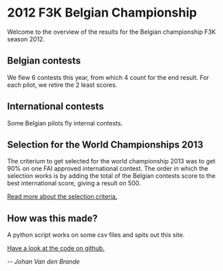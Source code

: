 # 2012 F3K Belgian Championship

Welcome to the overview of the results for the Belgian championship F3K season 2012.

## Belgian contests

We flew 6 contests this year, from which 4 count for the end result. For each pilot, we retire the 2 least scores.

## International contests

Some Belgian pilots fly internal contests. 

## Selection for the World Championships 2013

The criterium to get selected for the world championship 2013 was to get 90% on one FAI approved international contest. The order in which the selection works is by adding the total of the Belgian contests score to the best international score, giving a result on 500.

[Read more about the selection criteria.](http://f3k.nl/index.php?id=206&file=tl_files/Belgie/selectie_criteria.pdf "Selectie Criteria")

## How was this made?

A python script works on some csv files and spits out this site.

[Have a look at the code on github.](https://github.com/nanoflite/f3k_bk_2012)

-- <cite>Johan Van den Brande</cite>
